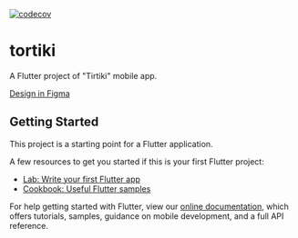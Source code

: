 [![codecov](https://codecov.io/gh/TortikiDev/mobile-app/branch/master/graph/badge.svg?token=EIMU6414GR)](https://codecov.io/gh/TortikiDev/mobile-app)
# tortiki

A Flutter project of "Tirtiki" mobile app.

[Design in Figma](https://www.figma.com/file/MQmgGHIpLjKsp0IIbC26EE/Tortiki?node-id=3%3A239)

## Getting Started

This project is a starting point for a Flutter application.

A few resources to get you started if this is your first Flutter project:

- [Lab: Write your first Flutter app](https://flutter.dev/docs/get-started/codelab)
- [Cookbook: Useful Flutter samples](https://flutter.dev/docs/cookbook)

For help getting started with Flutter, view our
[online documentation](https://flutter.dev/docs), which offers tutorials,
samples, guidance on mobile development, and a full API reference.
